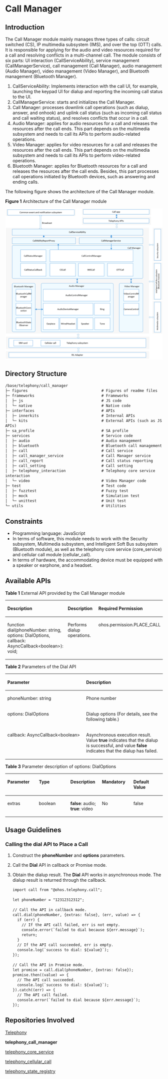 # Call Manager<a name="EN-US_TOPIC_0000001105058232"></a>


## Introduction<a name="section117mcpsimp"></a>

The Call Manager module mainly manages three types of calls: circuit switched \(CS\), IP multimedia subsystem \(IMS\), and over the top \(OTT\) calls. It is responsible for applying for the audio and video resources required for a call and resolving conflicts in a multi-channel call. The module consists of six parts: UI interaction \(CallServiceAbility\), service management \(CallManagerService\), call management \(Call Manager\), audio management \(Audio Manager\), video management \(Video Manager\), and Bluetooth management \(Bluetooth Manager\).

1.  CallServiceAbility: Implements interaction with the call UI, for example, launching the keypad UI for dialup and reporting the incoming call status to the UI.
2.  CallManagerService: starts and initializes the Call Manager.
3.  Call Manager: processes downlink call operations \(such as dialup, answer, and onhook\) and uplink call status \(such as incoming call status and call waiting status\), and resolves conflicts that occur in a call.
4.  Audio Manager: applies for audio resources for a call and releases the resources after the call ends. This part depends on the multimedia subsystem and needs to call its APIs to perform audio-related operations.
5.  Video Manager: applies for video resources for a call and releases the resources after the call ends. This part depends on the multimedia subsystem and needs to call its APIs to perform video-related operations.
6.  Bluetooth Manager: applies for Bluetooth resources for a call and releases the resources after the call ends. Besides, this part processes call operations initiated by Bluetooth devices, such as answering and ending calls.

The following figure shows the architecture of the Call Manager module.

**Figure  1**  Architecture of the Call Manager module<a name="fig11440121615591"></a>


![](figures/en-us_architecture-of-the-call-manager-module.png)

## Directory Structure<a name="section128mcpsimp"></a>

```
/base/telephony/call_manager
├─ figures                                 # Figures of readme files
├─ frameworks                              # Frameworks
│  ├─ js                                   # JS code
│  └─ native                               # Native code
├─ interfaces                              # APIs
│  ├─ innerkits                            # Internal APIs
│  └─ kits                                 # External APIs (such as JS APIs)
├─ sa_profile                              # SA profile
├─ services                                # Service code
│  ├─ audio                                # Audio management
│  ├─ bluetooth                            # Bluetooth call management
│  ├─ call                                 # Call service
│  ├─ call_manager_service                 # Call Manager service
│  ├─ call_report                          # Call status reporting
│  ├─ call_setting                         # Call setting
│  ├─ telephony_interaction                # Telephony core service interaction
│  └─ video                                # Video Manager code
├─ test                                    # Test code
│  ├─ fuzztest                             # Fuzzy test
│  ├─ mock                                 # Simulation test
│  └─ unittest                             # Unit test
└─ utils                                   # Utilities
```

## Constraints<a name="section131mcpsimp"></a>

-   Programming language: JavaScript
-   In terms of software, this module needs to work with the Security subsystem, Multimedia subsystem, and Intelligent Soft Bus subsystem \(Bluetooth module\), as well as the telephony core service \(core\_service\) and cellular call module \(cellular\_call\).
-   In terms of hardware, the accommodating device must be equipped with a speaker or earphone, and a headset.

## Available APIs<a name="section136mcpsimp"></a>

**Table  1**  External API provided by the Call Manager module

<a name="table137mcpsimp"></a>
<table><thead align="left"><tr id="row143mcpsimp"><th class="cellrowborder" valign="top" width="33.33333333333333%" id="mcps1.2.4.1.1"><p id="entry144mcpsimpp0"><a name="entry144mcpsimpp0"></a><a name="entry144mcpsimpp0"></a>Description</p>
</th>
<th class="cellrowborder" valign="top" width="33.33333333333333%" id="mcps1.2.4.1.2"><p id="entry145mcpsimpp0"><a name="entry145mcpsimpp0"></a><a name="entry145mcpsimpp0"></a>Description</p>
</th>
<th class="cellrowborder" valign="top" width="33.33333333333333%" id="mcps1.2.4.1.3"><p id="entry146mcpsimpp0"><a name="entry146mcpsimpp0"></a><a name="entry146mcpsimpp0"></a>Required Permission</p>
</th>
</tr>
</thead>
<tbody><tr id="row147mcpsimp"><td class="cellrowborder" valign="top" width="33.33333333333333%" headers="mcps1.2.4.1.1 "><p id="p143312519577"><a name="p143312519577"></a><a name="p143312519577"></a>function dial(phoneNumber: string, options: DialOptions, callback: AsyncCallback&lt;boolean&gt;): void;</p>
</td>
<td class="cellrowborder" valign="top" width="33.33333333333333%" headers="mcps1.2.4.1.2 "><p id="entry149mcpsimpp0"><a name="entry149mcpsimpp0"></a><a name="entry149mcpsimpp0"></a>Performs dialup operations.</p>
</td>
<td class="cellrowborder" valign="top" width="33.33333333333333%" headers="mcps1.2.4.1.3 "><p id="entry150mcpsimpp0"><a name="entry150mcpsimpp0"></a><a name="entry150mcpsimpp0"></a>ohos.permission.PLACE_CALL</p>
</td>
</tr>
</tbody>
</table>

**Table  2**  Parameters of the Dial API

<a name="table18488202215170"></a>
<table><thead align="left"><tr id="row748952217179"><th class="cellrowborder" valign="top" width="50%" id="mcps1.2.3.1.1"><p id="p1948942271710"><a name="p1948942271710"></a><a name="p1948942271710"></a>Parameter</p>
</th>
<th class="cellrowborder" valign="top" width="50%" id="mcps1.2.3.1.2"><p id="p1648972215173"><a name="p1648972215173"></a><a name="p1648972215173"></a>Description</p>
</th>
</tr>
</thead>
<tbody><tr id="row749092213171"><td class="cellrowborder" valign="top" width="50%" headers="mcps1.2.3.1.1 "><p id="p14901222191720"><a name="p14901222191720"></a><a name="p14901222191720"></a>phoneNumber: string</p>
</td>
<td class="cellrowborder" valign="top" width="50%" headers="mcps1.2.3.1.2 "><p id="p34906228170"><a name="p34906228170"></a><a name="p34906228170"></a>Phone number</p>
</td>
</tr>
<tr id="row549011221176"><td class="cellrowborder" valign="top" width="50%" headers="mcps1.2.3.1.1 "><p id="p44902223175"><a name="p44902223175"></a><a name="p44902223175"></a>options: DialOptions</p>
</td>
<td class="cellrowborder" valign="top" width="50%" headers="mcps1.2.3.1.2 "><p id="p11490162241718"><a name="p11490162241718"></a><a name="p11490162241718"></a>Dialup options (For details, see the following table.)</p>
</td>
</tr>
<tr id="row149072216176"><td class="cellrowborder" valign="top" width="50%" headers="mcps1.2.3.1.1 "><p id="p5490152211715"><a name="p5490152211715"></a><a name="p5490152211715"></a>callback: AsyncCallback&lt;boolean&gt;</p>
</td>
<td class="cellrowborder" valign="top" width="50%" headers="mcps1.2.3.1.2 "><p id="p649002291718"><a name="p649002291718"></a><a name="p649002291718"></a>Asynchronous execution result. Value <strong id="b1400386820"><a name="b1400386820"></a><a name="b1400386820"></a>true</strong> indicates that the dialup is successful, and value <strong id="b022154719814"><a name="b022154719814"></a><a name="b022154719814"></a>false</strong> indicates that the dialup has failed.</p>
</td>
</tr>
</tbody>
</table>

**Table  3**  Parameter description of options: DialOptions

<a name="table1322739190"></a>
<table><thead align="left"><tr id="row193221031194"><th class="cellrowborder" valign="top" width="20%" id="mcps1.2.6.1.1"><p id="p203224311917"><a name="p203224311917"></a><a name="p203224311917"></a>Parameter</p>
</th>
<th class="cellrowborder" valign="top" width="20%" id="mcps1.2.6.1.2"><p id="p1639614810198"><a name="p1639614810198"></a><a name="p1639614810198"></a>Type</p>
</th>
<th class="cellrowborder" valign="top" width="20%" id="mcps1.2.6.1.3"><p id="p113221730191"><a name="p113221730191"></a><a name="p113221730191"></a>Description</p>
</th>
<th class="cellrowborder" valign="top" width="20%" id="mcps1.2.6.1.4"><p id="p153221330197"><a name="p153221330197"></a><a name="p153221330197"></a>Mandatory</p>
</th>
<th class="cellrowborder" valign="top" width="20%" id="mcps1.2.6.1.5"><p id="p632220310199"><a name="p632220310199"></a><a name="p632220310199"></a>Default Value</p>
</th>
</tr>
</thead>
<tbody><tr id="row123238311920"><td class="cellrowborder" valign="top" width="20%" headers="mcps1.2.6.1.1 "><p id="p932310311197"><a name="p932310311197"></a><a name="p932310311197"></a>extras</p>
</td>
<td class="cellrowborder" valign="top" width="20%" headers="mcps1.2.6.1.2 "><p id="p73966801911"><a name="p73966801911"></a><a name="p73966801911"></a>boolean</p>
</td>
<td class="cellrowborder" valign="top" width="20%" headers="mcps1.2.6.1.3 "><p id="p19821612162118"><a name="p19821612162118"></a><a name="p19821612162118"></a><strong id="b345117841310"><a name="b345117841310"></a><a name="b345117841310"></a>false</strong>: audio; <strong id="b1701410181319"><a name="b1701410181319"></a><a name="b1701410181319"></a>true</strong>: video</p>
</td>
<td class="cellrowborder" valign="top" width="20%" headers="mcps1.2.6.1.4 "><p id="p33231931191"><a name="p33231931191"></a><a name="p33231931191"></a>No</p>
</td>
<td class="cellrowborder" valign="top" width="20%" headers="mcps1.2.6.1.5 "><p id="p12323232197"><a name="p12323232197"></a><a name="p12323232197"></a>false</p>
</td>
</tr>
</tbody>
</table>

## Usage Guidelines<a name="section163mcpsimp"></a>

### Calling the dial API to Place a Call<a name="section113291522113518"></a>

1.  Construct the  **phoneNumber**  and  **options**  parameters.
2.  Call the  **Dial**  API in callback or Promise mode.
3.  Obtain the dialup result. The  **Dial**  API works in asynchronous mode. The dialup result is returned through the callback.

    ```
    import call from "@ohos.telephony.call";

    let phoneNumber = "12312312312";

    // Call the API in callback mode.
    call.dial(phoneNumber, {extras: false}, (err, value) => {
      if (err) {
        // If the API call failed, err is not empty.
        console.error(`failed to dial because ${err.message}`);
        return;
      }
      // If the API call succeeded, err is empty.
      console.log(`success to dial: ${value}`);
    });

    // Call the API in Promise mode.
    let promise = call.dial(phoneNumber, {extras: false});
    promise.then((value) => {
      // The API call succeeded.
      console.log(`success to dial: ${value}`);
    }).catch((err) => {
      // The API call failed.
      console.error(`failed to dial because ${err.message}`);
    });
    ```


## Repositories Involved<a name="section227mcpsimp"></a>

[Telephony](https://gitee.com/openharmony/docs/blob/master/en/readme/telephony.md)

**telephony_call_manager**

[telephony_core_service](https://gitee.com/openharmony/telephony_core_service/blob/master/README.md)

[telephony_cellular_call](https://gitee.com/openharmony/telephony_cellular_call/blob/master/README.md)

[telephony_state_registry](https://gitee.com/openharmony/telephony_state_registry/blob/master/README.md)
